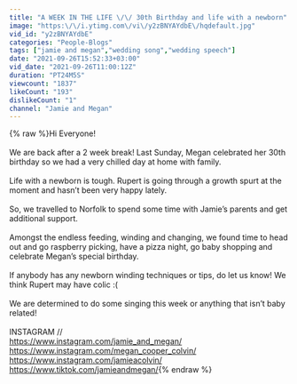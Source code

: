 ```yaml
---
title: "A WEEK IN THE LIFE \/\/ 30th Birthday and life with a newborn"
image: "https:\/\/i.ytimg.com\/vi\/y2zBNYAYdbE\/hqdefault.jpg"
vid_id: "y2zBNYAYdbE"
categories: "People-Blogs"
tags: ["jamie and megan","wedding song","wedding speech"]
date: "2021-09-26T15:52:33+03:00"
vid_date: "2021-09-26T11:00:12Z"
duration: "PT24M5S"
viewcount: "1837"
likeCount: "193"
dislikeCount: "1"
channel: "Jamie and Megan"
---
```

{% raw %}Hi Everyone!<br /><br />We are back after a 2 week break! Last Sunday, Megan celebrated her 30th birthday so we had a very chilled day at home with family.<br /><br />Life with a newborn is tough. Rupert is going through a growth spurt at the moment and hasn’t been very happy lately. <br /><br />So, we travelled to Norfolk to spend some time with Jamie’s parents and get additional support. <br /><br />Amongst the endless feeding, winding and changing, we found time to head out and go raspberry picking, have a pizza night, go baby shopping and celebrate Megan’s special birthday. <br /><br />If anybody has any newborn winding techniques or tips, do let us know! We think Rupert may have colic :( <br /><br />We are determined to do some singing this week or anything that isn’t baby related!<br /><br />INSTAGRAM //<br /><a rel="nofollow" target="blank" href="https://www.instagram.com/jamie_and_megan/">https://www.instagram.com/jamie_and_megan/</a><br /><a rel="nofollow" target="blank" href="https://www.instagram.com/megan_cooper_colvin/">https://www.instagram.com/megan_cooper_colvin/</a><br /><a rel="nofollow" target="blank" href="https://www.instagram.com/jamieacolvin/">https://www.instagram.com/jamieacolvin/</a><br /><a rel="nofollow" target="blank" href="https://www.tiktok.com/jamieandmegan/">https://www.tiktok.com/jamieandmegan/</a>{% endraw %}
